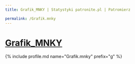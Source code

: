 ```yaml
---
title: Grafik_MNKY | Statystyki patronite.pl | Patromierz

permalink: /Grafik.mnky
---
```


# [Grafik_MNKY](https://patronite.pl/Grafik.mnky)

{% include profile.md name="Grafik.mnky" prefix="g" %}
